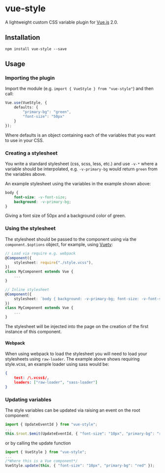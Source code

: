 # vue-style
A lightweight custom CSS variable plugin for [Vue.js](https://vuejs.org/) 2.0. 

## Installation

`npm install vue-style --save`

## Usage

### Importing the plugin

Import the module (e.g. `import { VueStyle } from "vue-style"`) and then call:

```typescript
Vue.use(VueStyle, {
    defaults: {
        "primary-bg": "green",
        "font-size": "50px"
    }
});
```

Where defaults is an object containing each of the variables that you want to use in your CSS.

### Creating a stylesheet

You write a standard stylesheet (css, scss, less, etc.) and use `-v-*` where a variable should be interpolated, e.g. `-v-primary-bg` would return `green` from the variables above.

An example stylesheet using the variables in the example shown above:
```css
body {
    font-size: -v-font-size;
    background: -v-primary-bg;
}
```
Giving a font size of 50px and a background color of green.

### Using the stylesheet

The stylesheet should be passed to the component using via the `component.$options` object, for example, using [Vuety](https://github.com/strantr/vuety):
```typescript
// Load via require e.g. webpack
@Component({
    stylesheet: require("./style.vcss"),
})
class MyComponent extends Vue {
    ...
}

// Inline stylesheet
@Component({
    stylesheet: `body { background: -v-primary-bg; font-size: -v-font-size; }`,
})
class MyComponent extends Vue {
    ...
}
```
The stylesheet will be injected into the page on the creation of the first instance of this component.

#### Webpack
When using webpack to load the stylesheet you will need to load your stylesheets using `raw-loader`.
The example above shows requiring style.vcss, an example loader using sass would be:
```json
{
    test: /\.vcss$/,
    loaders: ["raw-loader", "sass-loader"]
}
```

### Updating variables

The style variables can be updated via raising an event on the root component:
```typescript
import { UpdateEventId } from "vue-style";
...
this.$root.$emit(UpdateEventId, { "font-size": "10px", "primary-bg": "red" });
```
or by calling the update function
```typescript
import { VueStyle } from "vue-style";
...
/*Where this is a Vue component*/
VueStyle.update(this, { "font-size": "10px", "primary-bg": "red" });
```